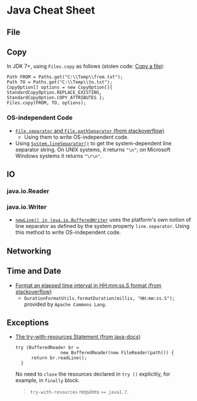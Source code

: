 # Java Cheat Sheet

## File

## Copy

In JDK 7+, using `Files.copy` as follows (stolen code: [Copy a file](http://www.javapractices.com/topic/TopicAction.do?Id=246)):

```
Path FROM = Paths.get("C:\\Temp\\from.txt");
Path TO = Paths.get("C:\\Temp\\to.txt");
CopyOption[] options = new CopyOption[]{ StandardCopyOption.REPLACE_EXISTING, StandardCopyOption.COPY_ATTRIBUTES }; 
Files.copy(FROM, TO, options);
```

### OS-independent Code
- [`File.separator` and `File.pathSeparator` (from stackoverflow)](http://stackoverflow.com/a/5972020/1833118)
  - Using them to write OS-independent code.
- Using [`System.lineSeparator()`](http://docs.oracle.com/javase/8/docs/api/java/lang/System.html#lineSeparator--) to get the system-dependent line separator string. On UNIX systems, it returns `"\n"`; on Microsoft Windows systems it returns `"\r\n"`.

## IO

### java.io.Reader

### java.io.Writer

- [`newLine() in java.io.BufferedWriter`](http://docs.oracle.com/javase/6/docs/api/java/io/BufferedWriter.html#newLine()) uses the platform's own notion of line separator as defined by the system property `line.separator`. Using this method to write OS-independent code. 

## Networking

## Time and Date

- [Format an elapsed time interval in HH:mm:ss.S format (from stackoverflow)](http://stackoverflow.com/q/6710094/1833118)
  - `DurationFormatUtils.formatDuration(millis, "HH:mm:ss.S");` provided by `Apache Commons Lang`.

## Exceptions

- [The try-with-resources Statement (from java-docs)](https://docs.oracle.com/javase/tutorial/essential/exceptions/tryResourceClose.html)

  ```
  try (BufferedReader br =
                   new BufferedReader(new FileReader(path))) {
        return br.readLine();
    }
  ```
  
  No need to `close` the resources declared in `try ()` explicitly, for example, in `finally` block. 
  
  > `try-with-resources` requires `>= java1.7`.
